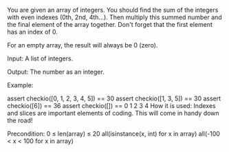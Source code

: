 You are given an array of integers. You should find the sum of the integers with even indexes (0th, 2nd, 4th...). Then multiply this summed number and the final element of the array together. Don't forget that the first element has an index of 0.

For an empty array, the result will always be 0 (zero).

Input: A list of integers.

Output: The number as an integer.

Example:

assert checkio([0, 1, 2, 3, 4, 5]) == 30
assert checkio([1, 3, 5]) == 30
assert checkio([6]) == 36
assert checkio([]) == 0
1
2
3
4
How it is used: Indexes and slices are important elements of coding. This will come in handy down the road!

Precondition: 0 ≤ len(array) ≤ 20
all(isinstance(x, int) for x in array)
all(-100 < x < 100 for x in array)


